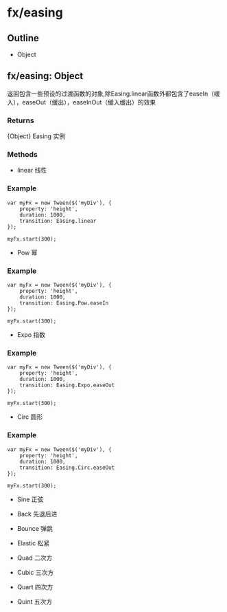 fx/easing
======

Outline
------

- Object


fx/easing: Object
------

返回包含一些预设的过渡函数的对象,除Easing.linear函数外都包含了easeIn（缓入），easeOut（缓出），easeInOut（缓入缓出）的效果

### Returns
{Object} Easing 实例

### Methods

- linear 线性

### Example

    var myFx = new Tween($('myDiv'), {
        property: 'height',
        duration: 1000,
		transition: Easing.linear
    });
	
	myFx.start(300);
	
- Pow 幂
	
### Example

    var myFx = new Tween($('myDiv'), {
        property: 'height',
        duration: 1000,
		transition: Easing.Pow.easeIn
    });
	
	myFx.start(300);
	
- Expo 指数
	
### Example

    var myFx = new Tween($('myDiv'), {
        property: 'height',
        duration: 1000,
		transition: Easing.Expo.easeOut
    });

	myFx.start(300);
	
- Circ 圆形
	
### Example

    var myFx = new Tween($('myDiv'), {
        property: 'height',
        duration: 1000,
		transition: Easing.Circ.easeOut
    });

	myFx.start(300);
	
- Sine 正弦

- Back 先退后进

- Bounce 弹跳

- Elastic 松紧

- Quad 二次方

- Cubic 三次方

- Quart 四次方

- Quint 五次方

